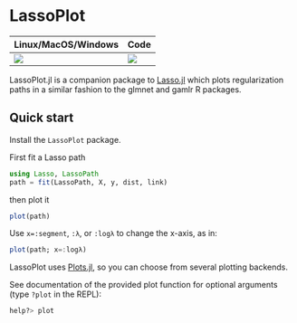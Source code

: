# LassoPlot

| Linux/MacOS/Windows | Code |
| --- | --- |
| [![][actions-img]][actions-url] | [![][codecov-img]][codecov-url] |

LassoPlot.jl is a companion package to [Lasso.jl](https://github.com/JuliaStats/Lasso.jl) which plots regularization paths in a similar fashion to the glmnet and gamlr R packages.

## Quick start

Install the `LassoPlot` package.

First fit a Lasso path

```julia
using Lasso, LassoPath
path = fit(LassoPath, X, y, dist, link)
```

then plot it
```julia
plot(path)
```

Use `x=:segment`, `:λ`, or `:logλ` to change the x-axis, as in:
```julia
plot(path; x=:logλ)
```

LassoPlot uses [Plots.jl](https://github.com/JuliaPlots/Plots.jl), so you
can choose from several plotting backends.

See documentation of the provided plot function for optional arguments (type
`?plot` in the REPL):
```julia
help?> plot
```

[actions-img]: https://github.com/AsafManela/LassoPlot.jl/workflows/CI/badge.svg
[actions-url]: https://github.com/AsafManela/LassoPlot.jl/actions?query=workflow%3ACI+branch%3Amaster

[codecov-img]: http://codecov.io/github/AsafManela/LassoPlot.jl/coverage.svg?branch=master
[codecov-url]: http://codecov.io/github/AsafManela/LassoPlot.jl?branch=master
